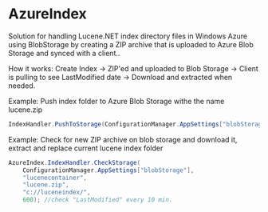 AzureIndex
==========

Solution for handling Lucene.NET index directory files in Windows Azure using BlobStorage by creating a ZIP archive that is uploaded to Azure Blob Storage and synced with a client..

How it works:
Create Index -> ZIP'ed and uploaded to Blob Storage -> Client is pulling to see LastModified date -> Download and extracted when needed.



Example: 
Push index folder to Azure Blob Storage withe the name lucene.zip

```csharp
IndexHandler.PushToStorage(ConfigurationManager.AppSettings["blobStorage"],"lucenecontainer","lucene.zip","c://luceneindex/");

```

Example: 
Check for new ZIP archive on blob storage and download it, extract and replace current lucene index folder
```csharp
AzureIndex.IndexHandler.CheckStorage(
    ConfigurationManager.AppSettings["blobStorage"],
    "lucenecontainer",
    "lucene.zip",
    "c://luceneindex/",
    600); //check "LastModified" every 10 min.

```